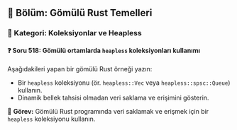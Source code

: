 ## 📘 Bölüm: Gömülü Rust Temelleri  
### 🔹 Kategori: Koleksiyonlar ve Heapless  
#### ❓ Soru 518: Gömülü ortamlarda `heapless` koleksiyonları kullanımı

Aşağıdakileri yapan bir gömülü Rust örneği yazın:

- Bir `heapless` koleksiyonu (ör. `heapless::Vec` veya `heapless::spsc::Queue`) kullanın.
- Dinamik bellek tahsisi olmadan veri saklama ve erişimini gösterin.

🔧 **Görev:** Gömülü Rust programında veri saklamak ve erişmek için bir `heapless` koleksiyonu kullanın.
